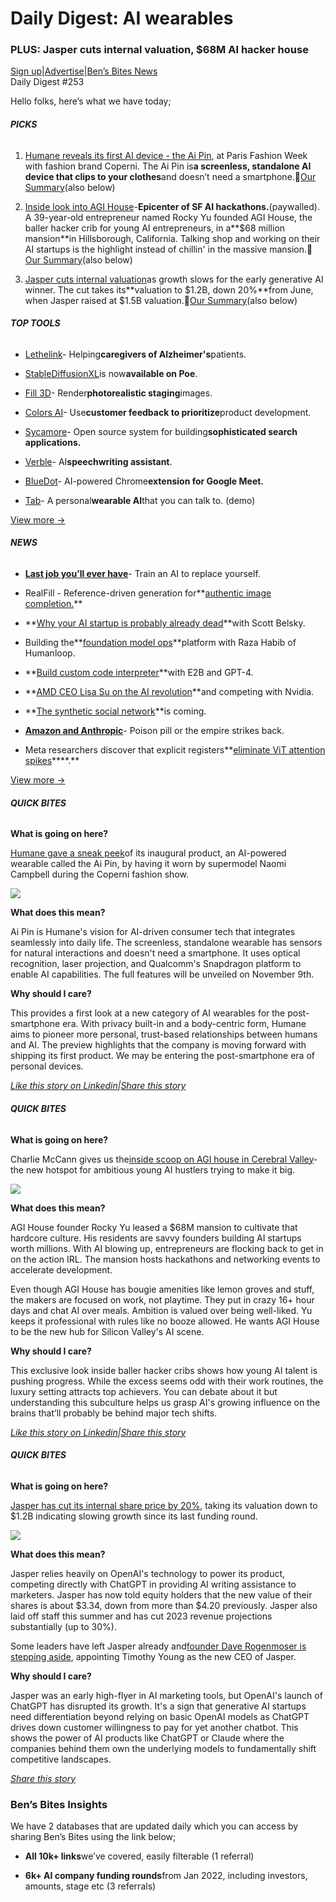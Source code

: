 # Daily Digest: AI wearables

### PLUS: Jasper cuts internal valuation, $68M AI hacker house

[Sign up](https://www.bensbites.co/?utm_source=bensbites\&utm_medium=referral\&utm_campaign=daily-digest-ai-wearables)|[Advertise](https://sponsor.bensbites.co/?utm_source=bensbites\&utm_medium=referral\&utm_campaign=daily-digest-ai-wearables)|[Ben’s Bites News](https://news.bensbites.co/?utm_source=bensbites\&utm_medium=referral\&utm_campaign=daily-digest-ai-wearables)\
Daily Digest #253

Hello folks, here’s what we have today;

###### **PICKS**

1. [Humane reveals its first AI device - the Ai Pin](https://hu.ma.ne/media/humanexcoperni?utm_source=bensbites\&utm_medium=referral\&utm_campaign=daily-digest-ai-wearables), at Paris Fashion Week with fashion brand Coperni. The Ai Pin is**a screenless, standalone AI device that clips to your clothes**and doesn’t need a smartphone.🍿[Our Summary](https://bensbites.beehiiv.com/p/humane-reveals-ai-pin-paris-fashion-week)(also below)

2. [Inside look into AGI House](https://www.economist.com/1843/2023/09/29/who-moved-my-chips-life-in-an-ai-entrepreneurs-houseshare?utm_source=bensbites\&utm_medium=referral\&utm_campaign=daily-digest-ai-wearables)-**Epicenter of SF AI hackathons.**(paywalled). A 39-year-old entrepreneur named Rocky Yu founded AGI House, the baller hacker crib for young AI entrepreneurs, in a\*\*$68 million mansion\*\*in Hillsborough, California. Talking shop and working on their AI startups is the highlight instead of chillin' in the massive mansion.🍿[Our Summary](https://bensbites.beehiiv.com/p/inside-look-agi-house-epicenter-sf-ai-hackathons)(also below)

3. [Jasper cuts internal valuation](https://www.theinformation.com/articles/jasper-an-early-generative-ai-winner-cuts-internal-valuation-as-growth-slows?utm_source=bensbites\&utm_medium=referral\&utm_campaign=daily-digest-ai-wearables)as growth slows for the early generative AI winner. The cut takes its\*\*valuation to $1.2B, down 20%\*\*from June, when Jasper raised at $1.5B valuation.🍿[Our Summary](https://bensbites.beehiiv.com/p/jasper-cuts-internal-valuation-growth-slows)(also below)

###### **TOP TOOLS**

- [Lethelink](https://github.com/TheSlavant/lethelink?utm_source=bensbites\&utm_medium=referral\&utm_campaign=daily-digest-ai-wearables#lethelink)- Helping**caregivers of Alzheimer's**patients.

- [StableDiffusionXL](https://poe.com/StableDiffusionXL?utm_source=bensbites\&utm_medium=referral\&utm_campaign=daily-digest-ai-wearables)is now**available on Poe**.

- [Fill 3D](https://www.fill3d.ai/?utm_source=bensbites\&utm_medium=referral\&utm_campaign=daily-digest-ai-wearables)- Render**photorealistic staging**images.

- [Colors AI](https://www.colors-ai.com/?utm_source=bensbites\&utm_medium=referral\&utm_campaign=daily-digest-ai-wearables)- Use**customer feedback to prioritize**product development.

- [Sycamore](https://sycamore.readthedocs.io/en/latest/?utm_source=bensbites\&utm_medium=referral\&utm_campaign=daily-digest-ai-wearables)- Open source system for building**sophisticated search applications.**

- [Verble](https://www.verble.app/?utm_source=bensbites\&utm_medium=referral\&utm_campaign=daily-digest-ai-wearables)- AI**speechwriting assistant**.

- [BlueDot](https://www.bluedothq.com/?utm_source=bensbites\&utm_medium=referral\&utm_campaign=daily-digest-ai-wearables)- AI-powered Chrome**extension for Google Meet.**

- [Tab](https://twitter.com/AviSchiffmann/status/1708439854005321954?utm_source=bensbites\&utm_medium=referral\&utm_campaign=daily-digest-ai-wearables)- A personal**wearable AI**that you can talk to. (demo)

[View more →](https://news.bensbites.co/tags/show?utm_source=bensbites\&utm_medium=referral\&utm_campaign=daily-digest-ai-wearables)

###### **NEWS**

- **[Last job you’ll ever have](https://every.to/chain-of-thought/wanted-high-performers-for-the-last-job-you-ll-ever-have?utm_source=bensbites\&utm_medium=referral\&utm_campaign=daily-digest-ai-wearables)**- Train an AI to replace yourself.

- RealFill - Reference-driven generation for\*\*[authentic image completion.](https://realfill.github.io/?utm_source=bensbites\&utm_medium=referral\&utm_campaign=daily-digest-ai-wearables)\*\*

- \*\*[Why your AI startup is probably already dead](https://open.spotify.com/episode/6O0rmMyZQDAUtYEdSEMrEk?utm_source=bensbites\&utm_medium=referral\&utm_campaign=daily-digest-ai-wearables)\*\*with Scott Belsky.

- Building the\*\*[foundation model ops](https://www.latent.space/p/humanloop?utm_source=bensbites\&utm_medium=referral\&utm_campaign=daily-digest-ai-wearables#details)\*\*platform with Raza Habib of Humanloop.

- \*\*[Build custom code interpreter](https://e2b.dev/docs/guide/simple-gpt4-code-interpreter?utm_source=bensbites\&utm_medium=referral\&utm_campaign=daily-digest-ai-wearables)\*\*with E2B and GPT-4.

- \*\*[AMD CEO Lisa Su on the AI revolution](https://www.theverge.com/23894647/amd-ceo-lisa-su-ai-chips-nvidia-supply-chain-interview-decoder?utm_source=bensbites\&utm_medium=referral\&utm_campaign=daily-digest-ai-wearables)\*\*and competing with Nvidia.

- \*\*[The synthetic social network](https://www.platformer.news/p/the-synthetic-social-network-is-coming?utm_source=bensbites\&utm_medium=referral\&utm_campaign=daily-digest-ai-wearables)\*\*is coming.

- **[Amazon and Anthropic](https://www.semianalysis.com/p/amazon-anthropic-poison-pill-or-empire?utm_source=bensbites\&utm_medium=referral\&utm_campaign=daily-digest-ai-wearables)**- Poison pill or the empire strikes back.

- Meta researchers discover that explicit registers\*\*[eliminate ViT attention spikes](https://notes.aimodels.fyi/demystifying-the-artifacts-in-vision-transformer-models/?utm_source=bensbites\&utm_medium=referral\&utm_campaign=daily-digest-ai-wearables)\*\*\*\*.\*\*

[View more →](https://news.bensbites.co/tags/news/trending?utm_source=bensbites\&utm_medium=referral\&utm_campaign=daily-digest-ai-wearables)

###### **QUICK BITES**

**What is going on here?**

[Humane gave a sneak peek](https://hu.ma.ne/media/humanexcoperni?utm_source=bensbites\&utm_medium=referral\&utm_campaign=daily-digest-ai-wearables)of its inaugural product, an AI-powered wearable called the Ai Pin, by having it worn by supermodel Naomi Campbell during the Coperni fashion show.

![](https://media.beehiiv.com/cdn-cgi/image/fit=scale-down,format=auto,onerror=redirect,quality=80/uploads/asset/file/b681f59c-21b6-4c50-94a2-6b855baf1688/image.png)

**What does this mean?**

Ai Pin is Humane's vision for AI-driven consumer tech that integrates seamlessly into daily life. The screenless, standalone wearable has sensors for natural interactions and doesn't need a smartphone. It uses optical recognition, laser projection, and Qualcomm's Snapdragon platform to enable AI capabilities. The full features will be unveiled on November 9th.

**Why should I care?**

This provides a first look at a new category of AI wearables for the post-smartphone era. With privacy built-in and a body-centric form, Humane aims to pioneer more personal, trust-based relationships between humans and AI. The preview highlights that the company is moving forward with shipping its first product. We may be entering the post-smartphone era of personal devices.

[*Like this story on Linkedin*](https://www.linkedin.com/posts/ben-tossell-70453537_humane-gave-a-sneak-peek-of-its-ai-pin-worn-activity-7114548113930874880-8zgg?utm_source=share\&utm_medium=member_desktop)*|*[*Share this story*](https://bensbites.beehiiv.com/p/humane-reveals-ai-pin-paris-fashion-week)

###### **QUICK BITES**

**What is going on here?**

Charlie McCann gives us the[inside scoop on AGI house in Cerebral Valley](https://www.economist.com/1843/2023/09/29/who-moved-my-chips-life-in-an-ai-entrepreneurs-houseshare?utm_source=bensbites\&utm_medium=referral\&utm_campaign=daily-digest-ai-wearables)- the new hotspot for ambitious young AI hustlers trying to make it big.

![](https://media.beehiiv.com/cdn-cgi/image/fit=scale-down,format=auto,onerror=redirect,quality=80/uploads/asset/file/27afb766-5122-4804-8bb5-2c42c2cb156a/image.png)

**What does this mean?**

AGI House founder Rocky Yu leased a $68M mansion to cultivate that hardcore culture. His residents are savvy founders building AI startups worth millions. With AI blowing up, entrepreneurs are flocking back to get in on the action IRL. The mansion hosts hackathons and networking events to accelerate development.

Even though AGI House has bougie amenities like lemon groves and stuff, the makers are focused on work, not playtime. They put in crazy 16+ hour days and chat AI over meals. Ambition is valued over being well-liked. Yu keeps it professional with rules like no booze allowed. He wants AGI House to be the new hub for Silicon Valley's AI scene.

**Why should I care?**

This exclusive look inside baller hacker cribs shows how young AI talent is pushing progress. While the excess seems odd with their work routines, the luxury setting attracts top achievers. You can debate about it but understanding this subculture helps us grasp AI's growing influence on the brains that’ll probably be behind major tech shifts.

[*Like this story on Linkedin*](https://www.linkedin.com/posts/ben-tossell-70453537_inside-look-into-agi-house-epicenter-of-activity-7114589173902106624-M8XU?utm_source=share\&utm_medium=member_desktop)*|*[*Share this story*](https://bensbites.beehiiv.com/p/inside-look-agi-house-epicenter-sf-ai-hackathons)

###### **QUICK BITES**

**What is going on here?**

[Jasper has cut its internal share price by 20%](https://www.theinformation.com/articles/jasper-an-early-generative-ai-winner-cuts-internal-valuation-as-growth-slows?utm_source=bensbites\&utm_medium=referral\&utm_campaign=daily-digest-ai-wearables), taking its valuation down to $1.2B indicating slowing growth since its last funding round.

![](https://media.beehiiv.com/cdn-cgi/image/fit=scale-down,format=auto,onerror=redirect,quality=80/uploads/asset/file/72f0d1af-b5de-4bc5-b036-a8462ccff212/image.png)

**What does this mean?**

Jasper relies heavily on OpenAI's technology to power its product, competing directly with ChatGPT in providing AI writing assistance to marketers. Jasper has now told equity holders that the new value of their shares is about $3.34, down from more than $4.20 previously. Jasper also laid off staff this summer and has cut 2023 revenue projections substantially (up to 30%).

Some leaders have left Jasper already and[founder Dave Rogenmoser is stepping aside](https://twitter.com/bensbitesdaily/status/1707792724680757337?utm_source=bensbites\&utm_medium=referral\&utm_campaign=daily-digest-ai-wearables), appointing Timothy Young as the new CEO of Jasper.

**Why should I care?**

Jasper was an early high-flyer in AI marketing tools, but OpenAI's launch of ChatGPT has disrupted its growth. It's a sign that generative AI startups need differentiation beyond relying on basic OpenAI models as ChatGPT drives down customer willingness to pay for yet another chatbot. This shows the power of AI products like ChatGPT or Claude where the companies behind them own the underlying models to fundamentally shift competitive landscapes.

[*Share this story*](https://bensbites.beehiiv.com/p/jasper-cuts-internal-valuation-growth-slows)

### Ben’s Bites Insights

We have 2 databases that are updated daily which you can access by sharing Ben’s Bites using the link below;

- **All 10k+ links**we’ve covered, easily filterable (1 referral)

- **6k+ AI company funding rounds**from Jan 2022, including investors, amounts, stage etc (3 referrals)
